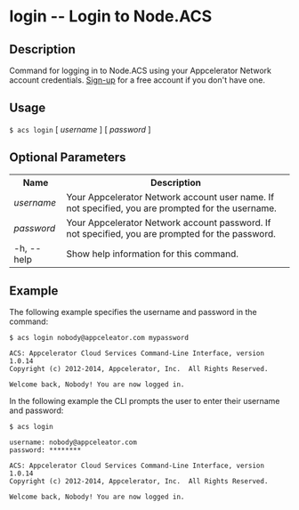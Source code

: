 
# login -- Login to Node.ACS

## Description

Command for logging in to Node.ACS using your Appcelerator Network account credentials.
[Sign-up](https://my.appcelerator.com/auth/signup) for a free account if you don't have one.

## Usage

`$ acs login` [ _username_ ] [ _password_ ]

## Optional Parameters

<table class="doc-table">
    <tbody>
        <tr>
            <th>Name</th>
            <th>Description</th>
        </tr>
        <tr>
            <td><i>username</i></td>
	    <td>Your Appcelerator Network account user name. If not specified, you are prompted for the username.</td>
        </tr>
        <tr>
            <td><i>password</i></td>
	    <td>Your Appcelerator Network account password. If not specified, you are prompted for the password.</td>
        </tr>
        <tr>
            <td>-h, --help</td>
            <td>Show help information for this command.</td>
        </tr>
    </tbody>
</table>

## Example

The following example specifies the username and password in the command:

    $ acs login nobody@appceleator.com mypassword

    ACS: Appcelerator Cloud Services Command-Line Interface, version 1.0.14
    Copyright (c) 2012-2014, Appcelerator, Inc.  All Rights Reserved.

    Welcome back, Nobody! You are now logged in.

In the following example the CLI prompts the user to enter their username and password:

    $ acs login

    username: nobody@appceleator.com
    password: ********
    
    ACS: Appcelerator Cloud Services Command-Line Interface, version 1.0.14
    Copyright (c) 2012-2014, Appcelerator, Inc.  All Rights Reserved.

    Welcome back, Nobody! You are now logged in.
